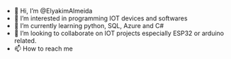 - 👋 Hi, I’m @ElyakimAlmeida
- 👀 I’m interested in programming IOT devices and softwares
- 🌱 I’m currently learning python, SQL, Azure and C#
- 💞️ I’m looking to collaborate on IOT projects especially ESP32 or arduino related.
- 📫 How to reach me 

<!---
ElyakimAlmeida/ElyakimAlmeida is a ✨ special ✨ repository because its `README.md` (this file) appears on your GitHub profile.
You can click the Preview link to take a look at your changes.
--->
